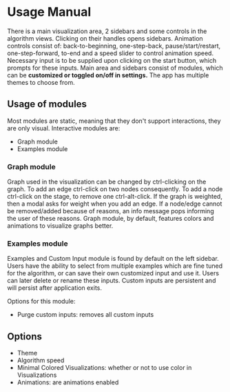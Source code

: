 # Usage Manual

There is a main visualization area, 2 sidebars and some controls in the algorithm views. Clicking on their handles opens sidebars. Animation controls consist of: back-to-beginning, one-step-back, pause/start/restart, one-step-forward, to-end and a speed slider to control animation speed. Necessary input is to be supplied upon clicking on the start button, which prompts for these inputs. Main area and sidebars consist of modules, which can be **customized or toggled on/off in settings.** The app has multiple themes to choose from.

## Usage of modules

Most modules are static, meaning that they don't support interactions, they are only visual. Interactive modules are:

* Graph module
* Examples module

### Graph module

Graph used in the visualization can be changed by ctrl-clicking on the graph. To add an edge ctrl-click on two nodes consequently. To add a node ctrl-click on the stage, to remove one ctrl-alt-click. If the graph is weighted, then a modal asks for weight when you add an edge. If a node/edge cannot be removed/added because of reasons, an info message pops informing the user of these reasons. Graph module, by default, features colors and animations to visualize graphs better.

### Examples module

Examples and Custom Input module is found by default on the left sidebar. Users have the ability to select from multiple examples which are fine tuned for the algorithm, or can save their own customized input and use it. Users can later delete or rename these inputs. Custom inputs are persistent and will persist after application exits.

Options for this module:

* Purge custom inputs: removes all custom inputs

## Options

* Theme
* Algorithm speed
* Minimal Colored Visualizations: whether or not to use color in Visualizations
* Animations: are animations enabled
